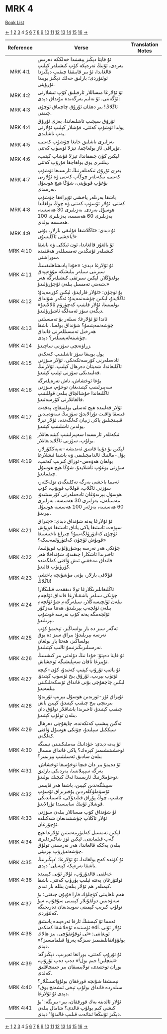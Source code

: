 # MRK 4
[Book List](../README.md)

[<-](./chapter_3.md) [1](./chapter_1.md) [2](./chapter_2.md) [3](./chapter_3.md) 4 [5](./chapter_5.md) [6](./chapter_6.md) [7](./chapter_7.md) [8](./chapter_8.md) [9](./chapter_9.md) [10](./chapter_10.md) [11](./chapter_11.md) [12](./chapter_12.md) [13](./chapter_13.md) [14](./chapter_14.md) [15](./chapter_15.md) [16](./chapter_16.md) [->](./chapter_5.md)

| Reference | Verse | Translation Notes |
|:---------:|-------|-------------------|
|MRK 4:1|ئۇ قايتا دېڭىز يېقىنىدا خەلككە دەرىس بەردى. ئۇنىڭ تەرەپكە كۆپ كىشىلەر كېلىپ قالغاندا، ئۇ بىر قايىققا چىقىپ دېڭىزدا ئولتۇردى؛ بارلىق خەلك دېڭىز بويىدا تۇرۇپتى.||
|MRK 4:2|ئۇ ئۇلارغا مىساللار ئارقىلىق كۆپ ئىشلارنى ئۆگەتتى. ئۇ تەلىم بەرگەندە مۇنداق دېدى:||
|MRK 4:3|ئاڭلاڭ! بىر دهقان ئۇرۇق چاچماق ئۈچۈن چىقتى.||
|MRK 4:4|ئۇرۇق سېچىپ تاشلىغاندا، بەزى ئۇرۇق يولدا تۈشۈپ كەتتى، قۇشلار كېلىپ ئۇلارنى يەپ تاشلىدى.||
|MRK 4:5|بەزلىرى تاشلىق جايغا چۈشۈپ كەتتى، تۇپراقى ئاز بولغاچقا، تېزلا ئۆسۈپ كەتتى.||
|MRK 4:6|لېكىن كۈن چىققاندا، تېزلا قۇشاپ كېتىپ، يىلتىزى يوق بولغاچقا قۇرۇپ كەتتى.||
|MRK 4:7|بەزى ئۇرۇق تىكەنلەرنىڭ ئارىسىغا تۈشۈپ كەتتى، تىكەنلەر چوڭاپ كەتتى ۋە ئۇلارنى بۇغۇپ قويۇپتى، شۇڭا ھېچ ھوسۇل بەرمىدى.||
|MRK 4:8|باشقا بەزىلەر ياخشى تۇپراققا چۈشۈپ كەتتى. ئۇلار ئۆسۈپ كەتتى ۋە چوڭ بولغاندا ھوسۇل بەردى. بەزىلىرى 30 ھەسسە، بەزىلىرى 60 ھەسسە، بەزىلىرى 100 ھەسسە بولدى.||
|MRK 4:9|ئۇ دېدى: «ئاڭلاشقا قۇلىقى بارلار، بۇنى ياخشى ئاڭلىسۇن!»||
|MRK 4:10|ئۇ يالغۇز قالغاندا، ئون ئىككى ۋە باشقا كىشىلەر ئۇنىڭدىن تەمسىللەر ھەققىدە سوراشتى.||
|MRK 4:11|ئۇ ئۇلارغا دېدى: «خۇدا پادىشاھلىقىنىڭ سىرىنى سىلەر بىلىشكە مۇۋەپپەق بولدۇڭلار. لېكىن سىرتقى كىشىلەرگە ھەر شەىنى تەمسىل بىلەن ئۇچۇرۇلىدۇ.»||
|MRK 4:12|بۇ ئۈچۈن: «ئۇلار قارايدۇ، لېكىن كۆرمەيدۇ؛ ئاڭلايدۇ، لېكىن چۈشەنمەيدۇ؛ ئەگەر شۇنداق بولمىسا، ئۇلار قايتىپ كەچۈرۈم ئالالايدۇ» دېگەن سۆز ئەمەلگە ئاشۇرۇلىدۇ.||
|MRK 4:13|ئاندا ئۇ ئۇلارغا: سىلەر بۇ تەمسىلنى چۈشەنمەپتىمۇ؟ شۇنداق بولسا، باشقا ھەرخىل تەمسىللەرنى قانداق چۈشىنەلەيسىلەر؟ دېدى.||
|MRK 4:14|زراۋەتچى سۆزنى ساچىدۇ.||
|MRK 4:15|يول بويىغا سۆز تاشلىنىپ كەتكەن ئادەملەرنى كۆرسەتكەنكى، ئۇلار سۆزنى ئاڭلىغاندا، شەيتان دەرھال كېلىپ، ئۇلارنىڭ قەلبىدىكى سۆزنى ئېلىپ كېتىدۇ.||
|MRK 4:16|بۇغا ئوخشاش، تاش تەرەپلەرگە سەپىرلىنىپ كېتىدىغان توخۇم، سۆزنى ئاڭلىغاندا خۇشالچاق بىلەن قوللىنىپ قالغانلارنى كۆرسەتىدۇ.||
|MRK 4:17|ئۇلار قەلبىدە ھېچ ئەسلى بولمىغاچ، پەقەت قىسقا ۋاقىت تۇرالايدۇ; سۆزنىڭ سەۋەبىدىن قىيىنچىلىق ياكى زىيان كەلگەندە، ئۇلار تېزلا يولدىن تاشلىنىپ كېتىدۇ.||
|MRK 4:18|تىكەنلەر ئارىسىدا سەپىرلىنىپ كېتىدىغانلار بولۇپ، سۆزنى ئاڭلايدىغانلار.||
|MRK 4:19|لېكىن بۇ دۇنيا قاتتىق ئەندىشە-تەپەككۇرلار، پۇل-مالنىڭ ئالدامچىلىقى ۋە باشقا ئىشلارغا بولغان ھەۋەس-ئوزاق كىرىپ كەتىپ، سۆزنى بوغۇپ تاشلايدۇ، شۇڭا ھېچ ھوسۇل چىقمايدۇ.||
|MRK 4:20|ئەمما ياخشى يەرگە تەكلىنگەن تۆلەكلەر، سۆزنى ئاڭلاپ، قوللاپ قويۇپ، كۆپ ھوسۇل بېرىدۇغان ئادەملەرنى كۆرسىتىدۇ. مەسىلەن، بەزلىرى 30 ھەسسە، بەزلىرى 60 ھەسسە، بەزلەر 100 ھەسسە ھوسۇل بېرىدۇ.||
|MRK 4:21|ئۇ ئۇلارغا يەنە شۇنداق دېدى: «چىراق سېۋەت ئاستىغا ياكى ياتاق ئاستىغا قويۇش ئۈچۈن كەلتۈرۈلگەنمۇ؟ چىراغ تاختىسىغا قويۇش ئۈچۈن كەلتۈرۈلمەسكە؟»||
|MRK 4:22|چۈنكى ھەر نەرسە يوشۇرۇلۇپ قويۇلسا، ئاخىرىدا ئاشكارا چىقىدۇ، شۇنداقلا ھەر قانداق مەخفىي ئىش ۋاقتى كەلگەندە كۆرۈنۈپ قالىدۇ.||
|MRK 4:23|قۇلاقى بارلار، بۇنى مۇشۇنچە ياخشى ئاڭلاڭ!||
|MRK 4:24|ئاڭلىغانلىرىڭلارغا تولا دىققەت قىلىڭلار! چۈنكى سىلەر باشقىلارغا قانداق ئۆلچەم بىلەن ئۆلچىسەڭلار، سىلەرگەم شۇ ئۆلچەم بىلەن ئۆلچەپ بېرىلىدۇ، ھەتتا مەزكۇر ئۆلچەمگە يەنە كۆپ نەرسە قوشۇپ بېرىلىدۇ.||
|MRK 4:25|ئەگەر سىز دە بار بولساڭىز، تېخىمۇ كۆپ نەرسە بېرىلىدۇ؛ بىراق سىز دە يوق بولساڭىز، ھەتتا بار بولغان نەرسىلىرىڭىزنىمۇ ئالىپ كېتىلىدۇ.||
|MRK 4:26|ئۇ قايتا دەپتۇ: خۇدا نىڭ دۆلەتى بىر كىشىنىڭ تۇپىرغا تاقان سەپلىشىگە ئوخشاش.||
|MRK 4:27|ئۇ ياتىپ تۇرۇپ كېتىپ كەتىدۇ، كۈن-كېچە ئۆتۈپ بېرىپ، ئۇرۇق بىخ ئۆسۈپ كېتىدۇ. لېكىن چاچقۇچى بۇنى قانداق ئۆسكەنلىكىنى بىلمەيدۇ.||
|MRK 4:28|تۇپراق ئۆز-ئوزىدىن ھوسۇل بېرىپ تۇرىدۇ؛ بىرىنچى بىخ چىقىپ كېتىدۇ، كېيىن باش چىقىپ كېتىدۇ، ئاخىرىدا باشاقلار تولۇق دان بىلەن تولۇپ كېتىدۇ.||
|MRK 4:29|ئەگىن پىشىپ كەتكەندە، چاپقۇچى دەرھال سېككىل سېلىدۇ، چۈنكى ھوسۇل ۋاقتى كەلگەن.||
|MRK 4:30|ئۇ يەنە دېدى: خۇدانىڭ مەملىكىتىنى نېمىگە ئوخشىتىشىمىز كېرەك؟ ياكى قانداق مىسال بىلەن سادىق ئەسلىتىپ بېرىمىز؟||
|MRK 4:31|ئۇ دەيمۇ بىر دان قىچا توخۇمىغا ئوخشاش. يەرگە سېپىلانسا، يەردىكى بارلىق توخۇملارنىڭ ئارىسىدا ئەڭ كىچىك بولىدۇ،||
|MRK 4:32|سېپىلگەندىن كېيىن، باشقا ھەر قايسى ئۆسۈملۈكلەردىن يۇقىرىراق ئۆسۈپ چىقىپ، چوڭ پۇراق قىلىدۇكى، ئاسماندىكى قوشلار ئۇنىڭ سايىسىدا تۇرالايدۇ.||
|MRK 4:33|ئۇ شۇنداق كۆپ مىساللار بىلەن سۆزنى ئۇلار ئاڭلاپ چۈشىنىدىغان شەكىلدە ئۇچۇرغان.||
|MRK 4:34|لېكىن تەمسىل كەلتۈرمەستىن ئۇلارغا ھېچ گەپ قىلمايتتى. لېكىن ئۆز شاكىردلىرى بىلەن يەككە قالغاندا، ھەر نەرسىنى تولۇق چۈشەندۈرۈپ بېرىپتى.||
|MRK 4:35|ئۇ كۈندە كەچ بولغاندا، ئۇ ئۇلارغا: 'دېڭىزنىڭ باشقا تەرەپكە كېتەيلى' دېدى.||
|MRK 4:36|خەلقنى قالدۇرۇپ، ئۇلار ئۇنى كېمىدە ئولتۇرغان پەتتە ئېلىپ يۈرۈپ كەتتى. باشقا كېمىلەر هم ئۇلار بىلەن بىللە بار ئىدى.||
|MRK 4:37|ھەم ناھايىتى كۈچلۈك قارا قۇيۇن چىقتى؛ بۇ سەۋەبتىن دولقۇنلار كېمىنى سۇقۇپ، سۇ تولۇپ كىرىپ كېمىنى سويىدىغان دەرىجىگە كەلتۈردى.||
|MRK 4:38|ئەمما ئۇ كېمىنىڭ ئارقا تەرەپىدە ياستىق ئۈستىدە ئۇخلاشقا كەتكەن edi. ئۇلار ئۇنى ئويغاتتى: «ئى ئوقۇتقۇچى، بىز ھالاك بولۇۋاتقانلىقىمىز سىزگە پەرۋا قىلمامسىز؟» دېدى.||
|MRK 4:39|ئۇ تۇرۇپ كەتتى، بورانغا ئەيرىپ، دېڭىزگە: «تىنچلىن! جىم بول!» دەپ دەپ تۇرۇپ، بوران توختىدى، تولايىمىقان بىر جىمچاقلىق كەلدى.||
|MRK 4:40|نېمىشقا شۇنچە قورققان بولۇۋاتسىڭلار؟ سىلەردە قانداق بولۇپ تېخى ئىشەنچ يوق؟ دېدى ئۇ ئۇلارغا.||
|MRK 4:41|ئۇلار ئالدىنە بەك قورققان، بىر-بىرىگە: 'بۇ كىشى كىم بولۇپ قالدى؟ شامال بىلەن دېڭىز ئۇنىڭغا ئىتائەت قىلىپ قالىدۇ!' دېدى.||


[<-](./chapter_3.md) [1](./chapter_1.md) [2](./chapter_2.md) [3](./chapter_3.md) 4 [5](./chapter_5.md) [6](./chapter_6.md) [7](./chapter_7.md) [8](./chapter_8.md) [9](./chapter_9.md) [10](./chapter_10.md) [11](./chapter_11.md) [12](./chapter_12.md) [13](./chapter_13.md) [14](./chapter_14.md) [15](./chapter_15.md) [16](./chapter_16.md) [->](./chapter_5.md)